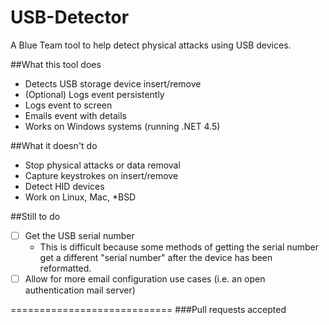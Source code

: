 # USB-Detector
A Blue Team tool to help detect physical attacks using USB devices.

##What this tool does
* Detects USB storage device insert/remove
* (Optional) Logs event persistently
* Logs event to screen
* Emails event with details
* Works on Windows systems (running .NET 4.5)

##What it doesn't do
* Stop physical attacks or data removal
* Capture keystrokes on insert/remove
* Detect HID devices
* Work on Linux, Mac, *BSD

##Still to do
- [ ] Get the USB serial number
  * This is difficult because some methods of getting the serial number get a different "serial number" after the device has been reformatted.
- [ ] Allow for more email configuration use cases (i.e. an open authentication mail server)

============================
###Pull requests accepted